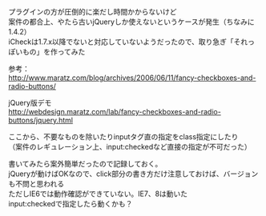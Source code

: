 プラグインの方が圧倒的に楽だし時間かからないけど  
案件の都合上、やたら古いjQueryしか使えないというケースが発生（ちなみに1.4.2）  
iCheckは1.7.x以降でないと対応していないようだったので、取り急ぎ「それっぽいもの」を作ってみた

参考：  
http://www.maratz.com/blog/archives/2006/06/11/fancy-checkboxes-and-radio-buttons/

jQuery版デモ  
http://webdesign.maratz.com/lab/fancy-checkboxes-and-radio-buttons/jquery.html

ここから、不要なものを除いたりinputタグ直の指定をclass指定にしたり  
（案件のレギュレーション上、input:checkedなど直接の指定が不可だった）

書いてみたら案外簡単だったので記録しておく。  
jQueryが動けばOKなので、click部分の書き方だけ注意しておけば、バージョンも不問と思われる  
ただしIE6では動作確認ができていない。IE7、8は動いた  
input:checkedで指定したら動くかも？
